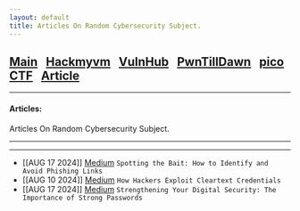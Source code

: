 ```yaml
---
layout: default
title: Articles On Random Cybersecurity Subject.
---
```


<h2 class="mume-header" id="mainindexhtml-nbspnbsp-contactcontacthtml"><a 
href="./index.md">Main</a>&#xA0;&#xA0;&#xA0;<a 
href="/posts/Hackmyvm/index.html">Hackmyvm</a>&#xA0;&#xA0;&#xA0;<a
href="/posts/vulnhub/index.html">VulnHub</a>&#xA0;&#xA0;&#xA0;<a 
href="/posts/PTD/index.html">PwnTillDawn</a>&#xA0;&#xA0;&#xA0;<a 
href="/posts/echoCTF/index.html">picoCTF</a>&#xA0;&#xA0;&#xA0;<a
href="/posts/Articles/index.html">Article</a></h2>
<hr>

<h4 class="mume-header" id="articles">Articles:</h4>
Articles On Random Cybersecurity Subject.
<hr>
<hr>

- [[AUG 17 2024]] [Medium](https://medium.com/@the.opemi.aa/spotting-the-bait-how-to-identify-and-avoid-phishing-links-f0671bbf864a) `Spotting the Bait: How to Identify and Avoid Phishing Links` 
- [[AUG 10 2024]] [Medium](https://medium.com/@the.opemi.aa/how-hackers-exploit-cleartext-credentials-31e3682fe70c) `How Hackers Exploit Cleartext Credentials` 
- [[AUG 17 2024]] [Medium](https://medium.com/@the.opemi.aa/strengthening-your-digital-security-the-importance-of-strong-passwords-94c0d2d6662ass) `Strengthening Your Digital Security: The Importance of Strong Passwords` 
